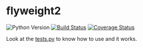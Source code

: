 # flyweight2
![Python Version](https://img.shields.io/badge/python-2.7-blue.svg)
[![Build Status](https://travis-ci.org/jefffffrey/flyweight2.svg?branch=master)](https://travis-ci.org/jefffffrey/flyweight2) [![Coverage Status](https://coveralls.io/repos/github/jefffffrey/flyweight2/badge.svg?branch=master)](https://coveralls.io/github/jefffffrey/flyweight2?branch=master)

Look at the [tests.py](./tests.py) to know how to use and it works.
